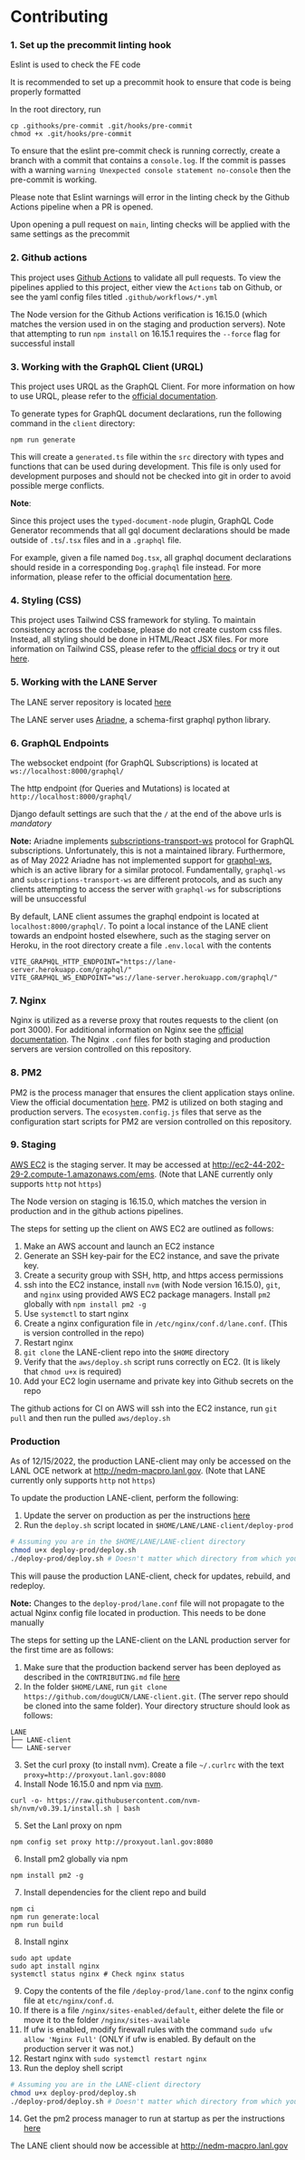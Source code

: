 # Contributing

### 1. Set up the precommit linting hook

Eslint is used to check the FE code

It is recommended to set up a precommit hook to ensure that code is being properly formatted

In the root directory, run

```
cp .githooks/pre-commit .git/hooks/pre-commit
chmod +x .git/hooks/pre-commit
```

To ensure that the eslint pre-commit check is running correctly, create a branch with a commit that contains a `console.log`. If the commit is passes with a warning `warning Unexpected console statement no-console` then the pre-commit is working.

Please note that Eslint warnings will error in the linting check by the Github Actions pipeline when a PR is opened.

Upon opening a pull request on `main`, linting checks will be applied with the same settings as the precommit

### 2. Github actions

This project uses [Github Actions](https://docs.github.com/en/actions) to validate all pull requests. To view the pipelines applied to this project, either view the `Actions` tab on Github, or see the yaml config files titled `.github/workflows/*.yml`

The Node version for the Github Actions verification is 16.15.0 (which matches the version used in on the staging and production servers). Note that attempting to run `npm install` on 16.15.1 requires the `--force` flag for successful install

### 3. Working with the GraphQL Client (URQL)

This project uses URQL as the GraphQL Client. For more information on how to use URQL, please refer to the [official documentation](https://formidable.com/open-source/urql/docs/basics/react-preact/#run-a-first-query).

To generate types for GraphQL document declarations, run the following command in the `client` directory:

```
npm run generate
```

This will create a `generated.ts` file within the `src` directory with types and functions that can be used during development. This file is only used for development purposes and should not be checked into git in order to avoid possible merge conflicts.

**Note**:

Since this project uses the `typed-document-node` plugin, GraphQL Code Generator recommends that all gql document declarations should be made outside of `.ts`/`.tsx` files and in a `.graphql` file.

For example, given a file named `Dog.tsx`, all graphql document declarations should reside in a corresponding `Dog.graphql` file instead. For more information, please refer to the official documentation [here](https://www.graphql-code-generator.com/docs/guides/react#apollo-and-urql).

### 4. Styling (CSS)

This project uses Tailwind CSS framework for styling. To maintain consistency across the codebase, please do not create custom css files. Instead, all styling should be done in HTML/React JSX files. For more information on Tailwind CSS, please refer to the [official docs](https://tailwindcss.com/docs/utility-first) or try it out [here](https://play.tailwindcss.com/).

### 5. Working with the LANE Server

The LANE server repository is located [here](https://github.com/dougUCN/LANE-server)

The LANE server uses [Ariadne](https://ariadnegraphql.org/), a schema-first graphql python library.

### 6. GraphQL Endpoints

The websocket endpoint (for GraphQL Subscriptions) is located at `ws://localhost:8000/graphql/`

The http endpoint (for Queries and Mutations) is located at `http://localhost:8000/graphql/`

Django default settings are such that the `/` at the end of the above urls is _mandatory_

**Note:** Ariadne implements [subscriptions-transport-ws](https://github.com/apollographql/subscriptions-transport-ws/blob/master/PROTOCOL.md) protocol for GraphQL subscriptions. Unfortunately, this is not a maintained library. Furthermore, as of May 2022 Ariadne has not implemented support for [graphql-ws](https://github.com/enisdenjo/graphql-ws), which is an active library for a similar protocol. Fundamentally, `graphql-ws` and `subscriptions-transport-ws` are different protocols, and as such any clients attempting to access the server with `graphql-ws` for subscriptions will be unsuccessful

By default, LANE client assumes the graphql endpoint is located at `localhost:8000/graphql/`. To point a local instance of the LANE client towards an endpoint hosted elsewhere, such as the staging server on Heroku, in the root directory create a file `.env.local` with the contents

```
VITE_GRAPHQL_HTTP_ENDPOINT="https://lane-server.herokuapp.com/graphql/"
VITE_GRAPHQL_WS_ENDPOINT="ws://lane-server.herokuapp.com/graphql/"
```

### 7. Nginx

Nginx is utilized as a reverse proxy that routes requests to the client (on port 3000). For additional information on Nginx see the [official documentation](https://www.nginx.com/resources/wiki/start/). The Nginx `.conf` files for both staging and production servers are version controlled on this repository.

### 8. PM2

PM2 is the process manager that ensures the client application stays online. View the official documentation [here](https://pm2.keymetrics.io/docs/usage/quick-start/). PM2 is utilized on both staging and production servers. The `ecosystem.config.js` files that serve as the configuration start scripts for PM2 are version controlled on this repository.

### 9. Staging

[AWS EC2](https://aws.amazon.com/ec2/) is the staging server. It may be accessed at http://ec2-44-202-29-2.compute-1.amazonaws.com/ems. (Note that LANE currently only supports `http` not `https`)

The Node version on staging is 16.15.0, which matches the version in production and in the github actions pipelines.

The steps for setting up the client on AWS EC2 are outlined as follows:

1. Make an AWS account and launch an EC2 instance
2. Generate an SSH key-pair for the EC2 instance, and save the private key.
3. Create a security group with SSH, http, and https access permissions
4. ssh into the EC2 instance, install `nvm` (with Node version 16.15.0), `git`, and `nginx` using provided AWS EC2 package managers. Install `pm2` globally with `npm install pm2 -g`
5. Use `systemctl` to start nginx
6. Create a nginx configuration file in `/etc/nginx/conf.d/lane.conf`. (This is version controlled in the repo)
7. Restart nginx
8. `git clone` the LANE-client repo into the `$HOME` directory
9. Verify that the `aws/deploy.sh` script runs correctly on EC2. (It is likely that `chmod u+x` is required)
10. Add your EC2 login username and private key into Github secrets on the repo

The github actions for CI on AWS will ssh into the EC2 instance, run `git pull` and then run the pulled `aws/deploy.sh`

### Production

As of 12/15/2022, the production LANE-client may only be accessed on the LANL OCE network at http://nedm-macpro.lanl.gov. (Note that LANE currently only supports `http` not `https`)

To update the production LANE-client, perform the following:

1. Update the server on production as per the instructions [here](https://github.com/dougUCN/LANE-server)
2. Run the `deploy.sh` script located in `$HOME/LANE/LANE-client/deploy-prod`

```bash
# Assuming you are in the $HOME/LANE/LANE-client directory
chmod u+x deploy-prod/deploy.sh
./deploy-prod/deploy.sh # Doesn't matter which directory from which you call deploy.sh
```

This will pause the production LANE-client, check for updates, rebuild, and redeploy.

**Note:** Changes to the `deploy-prod/lane.conf` file will not propagate to the actual Nginx config file located in production. This needs to be done manually

The steps for setting up the LANE-client on the LANL production server for the first time are as follows:

1. Make sure that the production backend server has been deployed as described in the `CONTRIBUTING.md` file [here](https://github.com/dougUCN/LANE-server)
2. In the folder `$HOME/LANE`, run `git clone https://github.com/dougUCN/LANE-client.git`. (The server repo should be cloned into the same folder). Your directory structure should look as follows:

```
LANE
├── LANE-client
└── LANE-server
```

3. Set the curl proxy (to install nvm). Create a file `~/.curlrc` with the text `proxy=http://proxyout.lanl.gov:8080`
4. Install Node 16.15.0 and npm via [nvm](https://github.com/nvm-sh/nvm).

```
curl -o- https://raw.githubusercontent.com/nvm-sh/nvm/v0.39.1/install.sh | bash
```

5. Set the Lanl proxy on npm

```
npm config set proxy http://proxyout.lanl.gov:8080
```

6. Install pm2 globally via npm

```
npm install pm2 -g
```

7. Install dependencies for the client repo and build

```
npm ci
npm run generate:local
npm run build
```

8. Install nginx

```
sudo apt update
sudo apt install nginx
systemctl status nginx # Check nginx status
```

9.  Copy the contents of the file `/deploy-prod/lane.conf` to the nginx config file at `etc/nginx/conf.d`.
10. If there is a file `/nginx/sites-enabled/default`, either delete the file or move it to the folder `/nginx/sites-available`
11. If ufw is enabled, modify firewall rules with the command `sudo ufw allow 'Nginx Full'` (ONLY if ufw is enabled. By default on the production server it was not.)
12. Restart nginx with `sudo systemctl restart nginx`
13. Run the deploy shell script

```bash
# Assuming you are in the LANE-client directory
chmod u+x deploy-prod/deploy.sh
./deploy-prod/deploy.sh # Doesn't matter which directory from which you call deploy.sh
```

14. Get the pm2 process manager to run at startup as per the instructions [here](https://pm2.keymetrics.io/docs/usage/startup/)

The LANE client should now be accessible at http://nedm-macpro.lanl.gov
